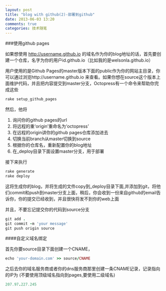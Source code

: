 ```yaml
---
layout: post
title: "blog with github(2)-部署到github"
date: 2013-06-03 13:20
comments: true
categories: 技术随笔 
---
```



###使用github pages

如果想使用 http://username.github.io 的域名作为你的blog地址的话，首先要创建一个仓库，名字为你的用户id.github.io（比如我的是welsonla.github.io）



用户使用的是Github Pages的master版本下面的public作为你的网站主目录，你可以通过浏览http://username.github.io 来查看。如果你想在source这个版本上面维护代码，并且把内容提交到master分支，Octopress有一个命令来帮助你完成这些

```ruby
rake setup_github_pages
```

然后，他将 

1. 询问你的github pages的url
2. 将远程的重‘origin’重命名为‘octopress’
3. 在远程的origin讲你的github pages仓库添加进去
4. 切换当前branch从master切换到source
5. 根据你的仓库名，重新配置你的blog地址
6. 在_deploy目录下面设置master分支，用于部署



接下来执行
```ruby
rake generate
rake deploy

```

这将生成你的blog，并将生成的文件copy到_deploy目录下面,并添加到git，将他们commit和push到master分支上面，稍后，你会收到一份来自github的email告诉你，你的提交已经收到，并且很快将发不到你的web上面


并且，不要忘记提交你的代码到source分支

```ruby
git add .
git commit -m 'your message'
git push origin source
```



####自定义域名绑定


首先你要source目录下面创建一个CNAME，

```ruby
echo 'your-domain.com' >> source/CNAME
```


之后去你的域名服务商或者你的dns服务商那里创建一条CNAME记录，记录指向的IP为
(不要使用顶级域名指向到pages,要使用二级域名)
```ruby
207.97.227.245
```
